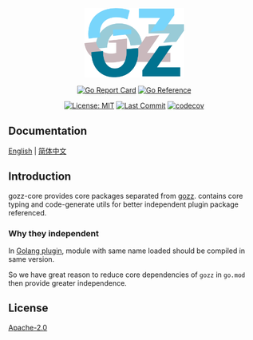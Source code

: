 <p align="center">
    <img width="200" src="https://raw.githubusercontent.com/go-zing/gozz-doc/main/docs/.vuepress/public/logo.png" alt="logo">
</p>

<div align=center>

[![Go Report Card](https://goreportcard.com/badge/github.com/go-zing/gozz-core)](https://goreportcard.com/report/github.com/go-zing/gozz-core)
[![Go Reference](https://pkg.go.dev/badge/github.com/go-zing/gozz-core.svg)](https://pkg.go.dev/github.com/go-zing/gozz-core)

[![License: MIT](https://img.shields.io/github/license/go-zing/gozz-core)](https://github.com/go-zing/gozz-core/blob/master/LICENSE)
[![Last Commit](https://img.shields.io/github/last-commit/go-zing/gozz-core)](https://github.com/go-zing/gozz-core/commits)
[![codecov](https://codecov.io/gh/go-zing/gozz-core/branch/main/graph/badge.svg)](https://codecov.io/gh/go-zing/gozz-core)

</div>

## Documentation

[English](https://go-zing.github.io/gozz) | [简体中文](https://go-zing.github.io/gozz/zh)

## Introduction

gozz-core provides core packages separated from [gozz](https://github.com/go-zing/gozz).
contains core typing and code-generate utils for better independent plugin package referenced.

### Why they independent

In [Golang plugin](https://pkg.go.dev/plugin),
module with same name loaded should be compiled in same version.

So we have great reason to reduce core dependencies of `gozz` in `go.mod` then
provide greater independence.

## License

[Apache-2.0](https://github.com/go-zing/gozz-core/blob/main/LICENSE)
